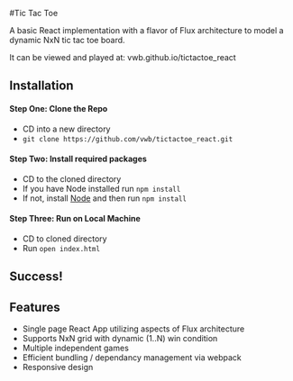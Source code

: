 #Tic Tac Toe

A basic React implementation with a flavor of Flux architecture to model a dynamic NxN tic tac toe board.

It can be viewed and played at: vwb.github.io/tictactoe_react

## Installation

#### Step One: Clone the Repo
* CD into a new directory
* `git clone https://github.com/vwb/tictactoe_react.git`

#### Step Two: Install required packages
* CD to the cloned directory
* If you have Node installed run `npm install`
* If not, install [Node](https://docs.npmjs.com/getting-started/installing-node) and then run `npm install`

#### Step Three: Run on Local Machine
* CD to cloned directory
* Run `open index.html`

## Success!

## Features

* Single page React App utilizing aspects of Flux architecture
* Supports NxN grid with dynamic (1..N) win condition
* Multiple independent games
* Efficient bundling / dependancy management via webpack
* Responsive design
